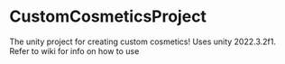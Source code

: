 # CustomCosmeticsProject
The unity project for creating custom cosmetics!
Uses unity 2022.3.2f1.
Refer to wiki for info on how to use
